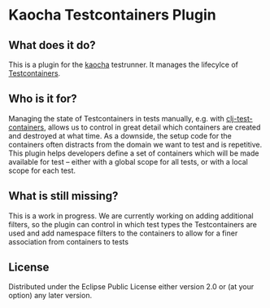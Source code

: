 # Kaocha Testcontainers Plugin

## What does it do?

This is a plugin for the [kaocha](https://github.com/lambdaisland/kaocha) testrunner. It manages the lifecylce
of [Testcontainers](https://github.com/testcontainers/testcontainers-java).

## Who is it for?

Managing the state of Testcontainers in tests manually, e.g.
with [clj-test-containers](https://github.com/javahippie/clj-test-containers), allows us to control in great detail
which containers are created and destroyed at what time. As a downside, the setup code for the containers often
distracts from the domain we want to test and is repetitive. This plugin helps developers define a set of containers
which will be made available for test – either with a global scope for all tests, or with a local scope for each test.

## What is still missing?

This is a work in progress. We are currently working on adding additional filters, so the plugin can control in which
test types the Testcontainers are used and add namespace filters to the containers to allow for a finer association from
containers to tests

## License

Distributed under the Eclipse Public License either version 2.0 or (at your option) any later version.